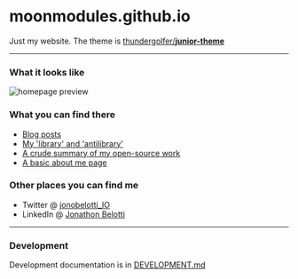 # moonmodules.github.io

Just my website. The theme is [thundergolfer/**junior-theme**](https://github.com/thundergolfer/junior-theme)

----

### What it looks like

![homepage preview](homepage-preview.png)

### What you can find there

* [Blog posts](http://moonmodules.org/)
* [My 'library' and 'antilibrary'](http://moonmodules.org/library)
* [A crude summary of my open-source work](http://moonmodules.org/projects/)
* [A basic about me page](http://moonmodules.org/about/)

### Other places you can find me

* Twitter @ [jonobelotti_IO](https://twitter.com/jonobelotti_io)
* LinkedIn @ [Jonathon Belotti](https://www.linkedin.com/in/jonathonbelotti/)

----

### Development

Development documentation is in [DEVELOPMENT.md](DEVELOPMENT.md)
